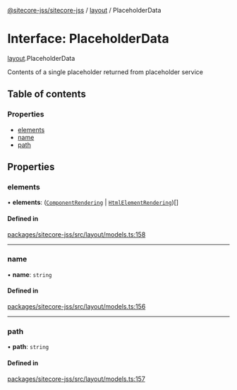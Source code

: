 [@sitecore-jss/sitecore-jss](../README.md) / [layout](../modules/layout.md) / PlaceholderData

# Interface: PlaceholderData

[layout](../modules/layout.md).PlaceholderData

Contents of a single placeholder returned from placeholder service

## Table of contents

### Properties

- [elements](layout.PlaceholderData.md#elements)
- [name](layout.PlaceholderData.md#name)
- [path](layout.PlaceholderData.md#path)

## Properties

### elements

• **elements**: ([`ComponentRendering`](layout.ComponentRendering.md) \| [`HtmlElementRendering`](layout.HtmlElementRendering.md))[]

#### Defined in

[packages/sitecore-jss/src/layout/models.ts:158](https://github.com/Sitecore/jss/blob/26e181f1e/packages/sitecore-jss/src/layout/models.ts#L158)

___

### name

• **name**: `string`

#### Defined in

[packages/sitecore-jss/src/layout/models.ts:156](https://github.com/Sitecore/jss/blob/26e181f1e/packages/sitecore-jss/src/layout/models.ts#L156)

___

### path

• **path**: `string`

#### Defined in

[packages/sitecore-jss/src/layout/models.ts:157](https://github.com/Sitecore/jss/blob/26e181f1e/packages/sitecore-jss/src/layout/models.ts#L157)
